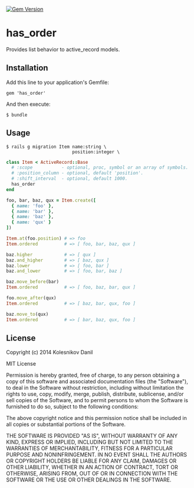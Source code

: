 [![Gem Version](https://badge.fury.io/rb/has_order.svg)](http://badge.fury.io/rb/has_order)

# has_order

Provides list behavior to active_record models.

## Installation

Add this line to your application's Gemfile:

    gem 'has_order'

And then execute:

    $ bundle

## Usage

    $ rails g migration Item name:string \
                             position:integer \

```ruby
class Item < ActiveRecord::Base
  # :scope           - optional, proc, symbol or an array of symbols.
  # :position_column - optional, default 'position'.
  # :shift_interval  - optional, default 1000.
  has_order
end

foo, bar, baz, qux = Item.create([
  { name: 'foo' },
  { name: 'bar' },
  { name: 'baz' },
  { name: 'qux' }
])

Item.at(foo.position) # => foo
Item.ordered          # => [ foo, bar, baz, qux ]

baz.higher            # => [ qux ]
baz.and_higher        # => [ baz, qux ]
baz.lower             # => [ foo, bar ]
baz.and_lower         # => [ foo, bar, baz ]

baz.move_before(bar) 
Item.ordered          # => [ foo, baz, bar, qux ]

foo.move_after(qux)
Item.ordered          # => [ baz, bar, qux, foo ]

baz.move_to(qux)
Item.ordered          # => [ bar, baz, qux, foo ]
```

## License

Copyright (c) 2014 Kolesnikov Danil

MIT License

Permission is hereby granted, free of charge, to any person obtaining
a copy of this software and associated documentation files (the
"Software"), to deal in the Software without restriction, including
without limitation the rights to use, copy, modify, merge, publish,
distribute, sublicense, and/or sell copies of the Software, and to
permit persons to whom the Software is furnished to do so, subject to
the following conditions:

The above copyright notice and this permission notice shall be
included in all copies or substantial portions of the Software.

THE SOFTWARE IS PROVIDED "AS IS", WITHOUT WARRANTY OF ANY KIND,
EXPRESS OR IMPLIED, INCLUDING BUT NOT LIMITED TO THE WARRANTIES OF
MERCHANTABILITY, FITNESS FOR A PARTICULAR PURPOSE AND
NONINFRINGEMENT. IN NO EVENT SHALL THE AUTHORS OR COPYRIGHT HOLDERS BE
LIABLE FOR ANY CLAIM, DAMAGES OR OTHER LIABILITY, WHETHER IN AN ACTION
OF CONTRACT, TORT OR OTHERWISE, ARISING FROM, OUT OF OR IN CONNECTION
WITH THE SOFTWARE OR THE USE OR OTHER DEALINGS IN THE SOFTWARE.
